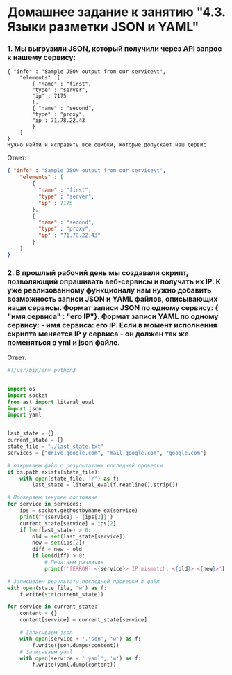 # Домашнее задание к занятию "4.3. Языки разметки JSON и YAML"

### 1. Мы выгрузили JSON, который получили через API запрос к нашему сервису:

````
{ "info" : "Sample JSON output from our service\t",
    "elements" :[
        { "name" : "first",
        "type" : "server",
        "ip" : 7175 
        },
        { "name" : "second",
        "type" : "proxy",
        "ip : 71.78.22.43
        }
    ]
}
Нужно найти и исправить все ошибки, которые допускает наш сервис
````
Ответ:
````json
{ "info" : "Sample JSON output from our service\t",
    "elements" : [
        {
          "name" : "first",
          "type" : "server",
          "ip" : 7175
        },
        {
          "name" : "second",
          "type" : "proxy",
          "ip" : "71.78.22.43"
        }
    ]
}
````

### 2. В прошлый рабочий день мы создавали скрипт, позволяющий опрашивать веб-сервисы и получать их IP. К уже реализованному функционалу нам нужно добавить возможность записи JSON и YAML файлов, описывающих наши сервисы. Формат записи JSON по одному сервису: { "имя сервиса" : "его IP"}. Формат записи YAML по одному сервису: - имя сервиса: его IP. Если в момент исполнения скрипта меняется IP у сервиса - он должен так же поменяться в yml и json файле.

Ответ:

````python
#!/usr/bin/env python3


import os
import socket
from ast import literal_eval
import json
import yaml


last_state = {}
current_state = {}
state_file = "./last_state.txt"
services = ["drive.google.com", "mail.google.com", "google.com"]

# открываем файл c результатами последней проверки
if os.path.exists(state_file):
    with open(state_file, 'r') as f:
        last_state = literal_eval(f.readline().strip())

# Проверяем текущее состояние
for service in services:
    ips = socket.gethostbyname_ex(service)
    print(f'{service} - {ips[2]}')
    current_state[service] = ips[2]
    if len(last_state) > 0:
        old = set(last_state[service])
        new = set(ips[2])
        diff = new - old
        if len(diff) > 0:
            # Печатаем различия
            print(f'[ERROR] <{service}> IP mismatch: <{old}> <{new}>')

# Записываем результаты последней проверки в файл
with open(state_file, 'w') as f:
    f.write(str(current_state))

for service in current_state:
    content = {}
    content[service] = current_state[service]

    # Записываем json
    with open(service + '.json', 'w') as f:
        f.write(json.dumps(content))
    # Записываем yaml
    with open(service + '.yaml', 'w') as f:
        f.write(yaml.dump(content))
````
